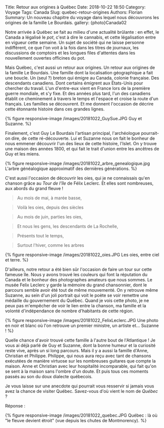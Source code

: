 Title: Retour aux origines à Québec 
Date: 2018-10-22 18:50
Category: Voyage
Tags: Canada
Slug: quebec-retour-origines
Authors: Florian
Summary: Un nouveau chapitre du voyage dans lequel nous découvrons les origines de la famille Le Bourdais. 
gallery: {photo}Canada02



Notre arrivée à Québec se fait au milieu d'une actualité brûlante : en effet, le Canada a légalisé le *pot*, c'est à dire le cannabis, et cette légalisation entre en vigueur cette semaine. Un sujet de société qui ne laisse personne indifférent, ce que l'on voit à la fois dans les titres de journaux, les discussions de comptoirs et les longues files d'attentes dans les nouvellement ouvertes officines du pot.

Mais Québec, c'est aussi un retour aux origines. Un retour aux origines de la famille Le Bourdais. Une famille dont la localisation géographique a fait une boucle. Un (seul ?) breton qui émigre au Canada, colonie française. Des descendants canadiens. Dont certains émigrent aux États-Unis pour chercher du travail. L'un d'entre-eux vient en France lors de la première guerre mondiale, et s'y fixe. Et des années plus tard, l'un des canadiens établit ce cheminement à travers le temps et l'espace et croise la route d'un français. Les familles se découvrent. Et me donnent l'occasion de décrire cette étonnante histoire dans ces grandes lignes. 

{% figure responsive-image /images/20181022_GuySue.JPG Guy et Suzanne. %}


Finalement, c'est Guy Le Bourdais l'artisan principal, l'archéologue pourrait-on dire, de cette ré-découverte. Lui et Suzanne nous on fait le bonheur de nous emmener découvrir l'un des lieux de cette histoire, l'Islet. On y trouve une maison des années 1800, et qui fait le trait d'union entre les ancêtres de Guy et les miens.

{% figure responsive-image /images/20181022_arbre_genealogique.jpg L'arbre généalogique approximatif des dernières générations. %}

C'est aussi l'occasion de découvrir les oies, qui je ne connaissais qu'en chanson grâce au *Tour de l'île* de Félix Leclerc. Et elles sont nombreuses, aux abords du grand fleuve ! 

> Au mois de mai, à marée basse, 

> Voilà les oies, depuis des siècles

> Au mois de juin, parties les oies, 

> Et nous les gens, les descendants de La Rochelle, 

> Présents tout le temps,

> Surtout l'hiver, comme les arbres 

{% figure responsive-image /images/20181022_oies.JPG Les oies, entre ciel et terre. %}

D'ailleurs, notre retour a été bien sûr l'occasion de faire un tour sur cette fameuse île. Nous y avons trouvé les couleurs qui font la réputation du Canada et le bonheur des photographes amateurs que nous sommes. Le musée Felix Leclerc y garde la mémoire du grand chansonnier, dont le parcours semble avoir été tout de même mouvementé. On y retrouve même Suzanne, au sein d'un joli portrait qui voit le poète se voir remettre une médaille du gouvernement du Québec. Quand je vois cette photo, je ne peux pas m'empêcher de voir le lien entre la chanson, ma famille et la volonté d'indépendance de nombre d'habitants de cette région. 

{% figure responsive-image /images/20181022_FelixLeclerc.JPG Une photo en noir et blanc où l'on retrouve un premier ministre, un artiste et... Suzanne ! %}

Quelle chance d'avoir trouvé cette famille à l'autre bout de l'Atlantique ! Je vous ai déjà parlé de Guy et Suzanne, dont la bonne humeur et la curiosité reste vive, après un si long parcours. Mais il y a aussi la famille d'Anne, Christian et Philippe. Philippe, qui nous aura reçu avec tant de chansons exécutées de manière virtuose sur les nombreuses guitares que compte la maison. Anne et Christian avec leur hospitalité incomparable, qui fait qu'on se sent à la maison sans l'ombre d'un doute. Et puis tous ces moments passés au son du doux dialecte québecois. 

Je vous laisse sur une anecdote qui pourrait vous resservir si jamais vous avez la chance de visiter Québec. Savez-vous d'où vient le nom de *Québec* ? 

Réponse : 

{% figure responsive-image /images/20181022_quebec.JPG Québec : là où "le fleuve devient étroit" (vue depuis les chutes de Montmorency). %}

